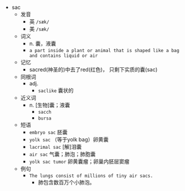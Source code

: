 - sac
  - 发音
    - 英 `/sæk/`
    - 美 `/sæk/`
  - 词义
    - n. 囊，液囊
    - `a part inside a plant or animal that is shaped like a bag and contains liquid or air`
  - 记忆
    - sacred(神圣的)中去了red(红色)， 只剩下实质的囊(sac)
  - 同根词
    - adj.
      - `saclike` 囊状的
  - 近义词
    - n. [生物]囊；液囊
      - `sacch`
      - `bursa`
  - 短语
    - `embryo sac` 胚囊 
    - `yolk sac` （等于yolk bag）卵黄囊 
    - `lacrimal sac` [解]泪囊 
    - `air sac` 气囊；肺泡；肺胞囊 
    - `yolk sac tumor` 卵黄囊瘤；卵巢内胚层窦瘤 
  - 例句
    - `The lungs consist of millions of tiny air sacs.`
      - 肺包含数百万个小肺泡。

